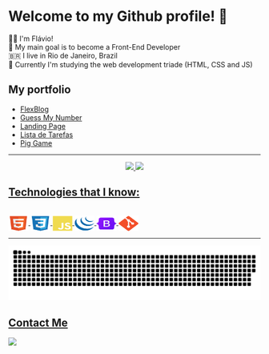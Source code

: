 # Welcome to my Github profile! 👋

🧑‍🦱 I'm Flávio!<br>
🎯 My main goal is to become a Front-End Developer<br>
🇧🇷 I live in Rio de Janeiro, Brazil<br>
🌱 Currently I'm studying the web development triade (HTML, CSS and JS)


## My portfolio
- [FlexBlog](https://flaviosp15.github.io/flexblog/)
- [Guess My Number](https://flaviosp15.github.io/guess-my-number/)
- [Landing Page](https://flaviosp15.github.io/landing-page-1/)
- [Lista de Tarefas](https://flaviosp15.github.io/lista-de-tarefas/)
- [Pig Game](https://flaviosp15.github.io/pig-game/)

<hr>

<div align="center">
  <a href="https://github.com/flaviosp15">
  <img height="160em" src="https://github-readme-stats.vercel.app/api?username=flaviosp15&show_icons=true&theme=dark&include_all_commits=true&count_private=true"/>
  <img height="160em" src="https://github-readme-stats.vercel.app/api/top-langs/?username=flaviosp15&layout=compact&langs_count=7&theme=dark"/>
</div>

## Technologies that I know:
<div style="display: inline_block"><br>
  <img align="center" alt="HTML logo" height="30" width="40" src="https://raw.githubusercontent.com/devicons/devicon/master/icons/html5/html5-original.svg">
  <img align="center" alt="CSS logo" height="30" width="40" src="https://raw.githubusercontent.com/devicons/devicon/master/icons/css3/css3-original.svg">
  <img align="center" alt="JavaScript logo" height="30" width="40" src="https://raw.githubusercontent.com/devicons/devicon/master/icons/javascript/javascript-plain.svg">
  <img align="center" alt="jQuery logo" height="30" width="40" src="https://raw.githubusercontent.com/devicons/devicon/master/icons/jquery/jquery-plain.svg">
  <img align="center" alt="Bootstrap logo" height="30" width="40" src="https://raw.githubusercontent.com/devicons/devicon/master/icons/bootstrap/bootstrap-original.svg">
  <img align="center" alt="Git logo" height="30" width="40" src="https://raw.githubusercontent.com/devicons/devicon/master/icons/git/git-plain.svg">
</div>
</div>

<hr>
  
 <div>
   
  ![Snake animation](https://github.com/flaviosp15/flaviosp15/blob/output/github-contribution-grid-snake.svg)
 
</div>
  
## Contact Me
<div>
  <a href="[https://www.linkedin.com/in/fl%C3%A1vio-da-silva-pereira-641122163/](https://www.linkedin.com/in/fl%C3%A1vio-pereira-641122163/)" target="_blank"><img src="https://img.shields.io/badge/-LinkedIn-%230077B5?style=for-the-badge&logo=linkedin&logoColor=white" target="_blank"></a>
</div>
